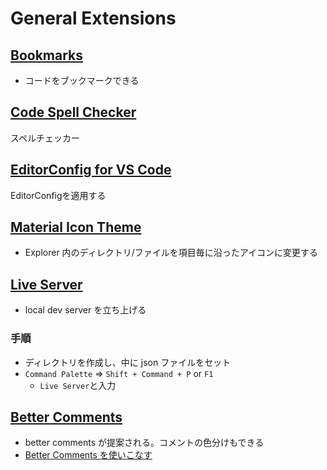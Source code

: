# General Extensions

## [Bookmarks](https://marketplace.visualstudio.com/items?itemName=alefragnani.Bookmarks)

- コードをブックマークできる

## [Code Spell Checker](https://marketplace.visualstudio.com/items?itemName=streetsidesoftware.code-spell-checker)

スペルチェッカー

## [EditorConfig for VS Code](https://marketplace.visualstudio.com/items?itemName=EditorConfig.EditorConfig)

EditorConfigを適用する

## [Material Icon Theme](https://marketplace.visualstudio.com/items?itemName=PKief.material-icon-theme)

- Explorer 内のディレクトリ/ファイルを項目毎に沿ったアイコンに変更する

## [Live Server](https://marketplace.visualstudio.com/items?itemName=ritwickdey.LiveServer)

- local dev server を立ち上げる

### 手順

- ディレクトリを作成し、中に json ファイルをセット
- `Command Palette` => `Shift + Command + P` or `F1`
  - `Live Server`と入力

## [Better Comments](https://marketplace.visualstudio.com/items?itemName=aaron-bond.better-comments)

- better comments が提案される。コメントの色分けもできる
- [Better Comments を使いこなす](https://qiita.com/take_me/items/ae0772646dd59630a8b5)
